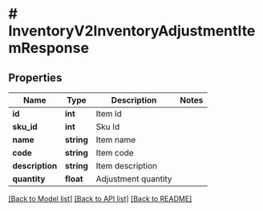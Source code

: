 # # InventoryV2InventoryAdjustmentItemResponse

## Properties

Name | Type | Description | Notes
------------ | ------------- | ------------- | -------------
**id** | **int** | Item Id |
**sku_id** | **int** | Sku Id |
**name** | **string** | Item name |
**code** | **string** | Item code |
**description** | **string** | Item description |
**quantity** | **float** | Adjustment quantity |

[[Back to Model list]](../../README.md#models) [[Back to API list]](../../README.md#endpoints) [[Back to README]](../../README.md)
